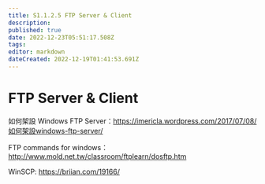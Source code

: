 ```yaml
---
title: S1.1.2.5	FTP Server & Client
description: 
published: true
date: 2022-12-23T05:51:17.508Z
tags: 
editor: markdown
dateCreated: 2022-12-19T01:41:53.691Z
---
```


# FTP Server & Client
如何架設 Windows FTP Server：https://imericla.wordpress.com/2017/07/08/如何架設windows-ftp-server/

FTP commands for windows：http://www.mold.net.tw/classroom/ftplearn/dosftp.htm

WinSCP: https://briian.com/19166/
